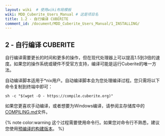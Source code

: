 ```yaml
---
layout: wiki  # 使用wiki布局模板
wiki: MDD_Cuberite_Users_Manual # 这是项目名
title: 1.2 - 自行编译 CUBERITE
comment_id: /document/MDD_Cuberite_Users_Manual/1_INSTALLING/
---
```

## 2 - 自行编译 CUBERITE

自行编译需要更长的时间和更多的操作，但在现代处理器上可以提高1.5到3倍的速度。如果您的操作系统或硬件不受官方支持，编译可能是运行Cuberite的唯一方法。

自动编译脚本适用于*nix用户。自动编译脚本会为您处理编译过程。您只需将以下命令复制到终端中即可：

```
sh -c "$(wget -O - https://compile.cuberite.org)"
```

如果您更喜欢手动编译，或者想要为Windows编译，请参阅主存储库中的[COMPILING.md](https://github.com/cuberite/cuberite/blob/master/COMPILING.md)文件。

{% note color:warning 这个过程需要使用命令行。如果您对命令行不熟悉，建议您使用[预编译的构建版本](/document/MDD_Cuberite_Users_Manual/1_INSTALLING/1_2_Compiling_Cuberite_Yourself)。 %}
